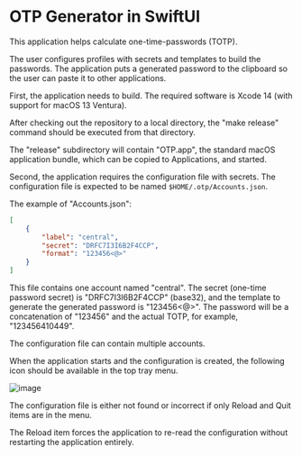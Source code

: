 # OTP Generator in SwiftUI

This application helps calculate one-time-passwords (TOTP).

The user configures profiles with secrets and templates to build the passwords. The application puts a generated password to the clipboard so the user can paste it to other applications.

First, the application needs to build. The required software is Xcode 14 (with support for macOS 13 Ventura).

After checking out the repository to a local directory, the "make release" command should be executed from that directory.

The "release" subdirectory will contain "OTP.app", the standard macOS application bundle, which can be copied to Applications, and started.

Second, the application requires the configuration file with secrets. The configuration file is expected to be named `$HOME/.otp/Accounts.json`.

The example of "Accounts.json":

```json
[
    {
        "label": "central",
        "secret": "DRFC7I3I6B2F4CCP",
        "format": "123456<@>"
    }
]
```

This file contains one account named "central". The secret (one-time password secret) is "DRFC7I3I6B2F4CCP" (base32), and the template to generate the generated password is "123456<@>". The password will be a concatenation of "123456" and the actual TOTP, for example, "123456410449".

The configuration file can contain multiple accounts.

When the application starts and the configuration is created, the following icon should be available in the top tray menu.

![image](https://user-images.githubusercontent.com/84461/203825019-e88559ae-0777-43a5-9c45-63031abbc441.png)

The configuration file is either not found or incorrect if only Reload and Quit items are in the menu.

The Reload item forces the application to re-read the configuration without restarting the application entirely. 
